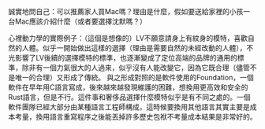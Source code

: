 誠實地問自己：可以推薦家人買Mac嗎？理由是什麼，假如要送給家裡的小孩一台Mac應該介紹什麼（或者要選擇沈默嗎？）

心裡動力學的實際例子：（這個是想像的）LV不願意請身上有紋身的模特，喜歡自然的人體。似乎一開始做出這樣的選擇（理由是需要自然的未經改動的人體），不光影響了LV後續的選擇模特的標準，也逐漸變成了定位高端的品牌的通用的標準，除非有一個力氣很大的人過來，似乎沒有人能改變它，因為它既合理（儘管不是唯一的合理）又形成了傳統。
與之形成對照的是軟件使用的Foundation，一個軟件在早年用C語言寫成，後來越來越發現維護的困難，想換用更高效和安全的Rust語言，但是不行。這件事和奢侈品選擇什麼模特似乎是有不同之處的。一個軟件團隊已經大部分由某種語言工程師構成，這時候要換用其他語言其實主要是成本考量，換用語言重寫程序之後能丟掉許多歷史包袱不考量成本結果是非常好的。
